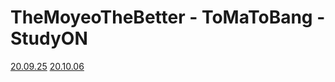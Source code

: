 # TheMoyeoTheBetter - ToMaToBang - StudyON

[20.09.25](https://github.com/TeamTMTB/TMTB/issues/2)
[20.10.06](https://github.com/TeamTMTB/TMTB/issues/4)
